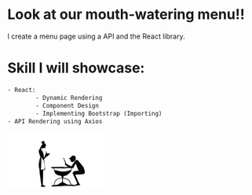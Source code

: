 # Look at our mouth-watering menu!! 

I create a menu page using a API and the React library.

# Skill I will showcase:

    - React:
            - Dynamic Rendering 
            - Component Design 
            - Implementing Bootstrap (Importing)
    - API Rendering using Axios 


  ![](./img/guyOrderOffMenu.webp)

